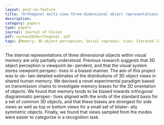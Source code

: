 ```yaml
---
layout: post-no-feature
title: "Orthogonal multi-view three-dimensional object representations in memory revealed by serial reproduction"
description:
category: papers
type: papers
journal: Journal of Vision
pdf: suchow2020orthogonal .pdf
tags: [Memory; 3D object perception; Serial reproduc- tion; Iterated learning; Vision]
---
```


The internal representations of three dimensional objects within visual memory are only partially understood. Previous research suggests that 3D object perception is viewpoint de- pendent, and that the visual system stores viewpoint perspec- tives in a biased manner. The aim of this project was to ob- tain detailed estimates of the distributions of 3D object views in shared human memory. We devised a novel experimental paradigm based on transmission chains to investigate memory biases for the 3D orientation of objects. We found that memory tends to be biased towards orthogonal diagrammatic perspec- tives aligned with the ends of the standard basis for a set of common 3D objects, and that these biases are strongest for side views as well as top or bottom views for a small set of bilater- ally symmetric objects. Finally, we found that views sampled from the modes were easier to categorize in a recognition task.
